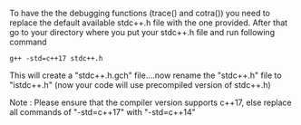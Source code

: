 To have the the debugging functions (trace() and cotra()) you need to replace the default available stdc++.h file with the one provided.
After that go to your directory where you put your stdc++.h file and run following command
~~~
g++ -std=c++17 stdc++.h
~~~
This will create a "stdc++.h.gch" file....now rename the "stdc++.h" file to "istdc++.h" (now your code will use precompiled version of stdc++.h)

Note : Please ensure that the compiler version supports c++17, else replace all commands of "-std=c++17" with "-std=c++14"
